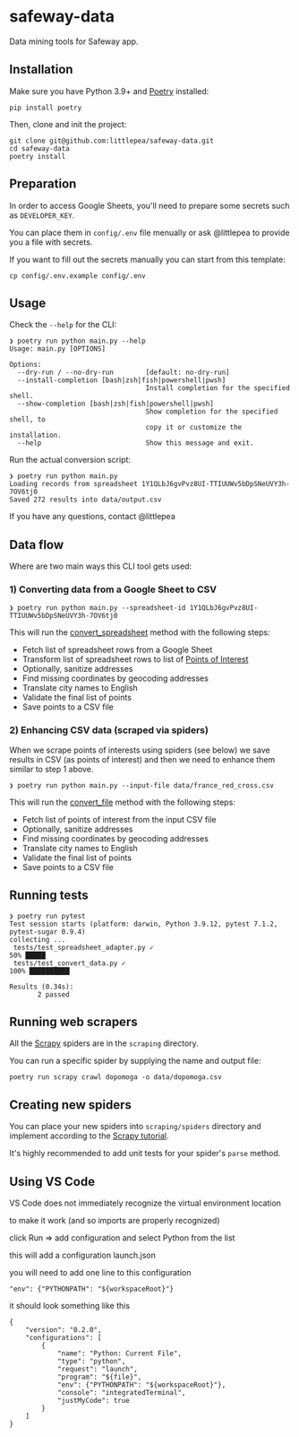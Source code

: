 # safeway-data

Data mining tools for Safeway app.

## Installation

Make sure you have Python 3.9+ and [Poetry](https://python-poetry.org/docs/) installed:

```shell
pip install poetry
```

Then, clone and init the project:

```shell
git clone git@github.com:littlepea/safeway-data.git
cd safeway-data
poetry install
```

## Preparation

In order to access Google Sheets, you'll need to prepare some secrets such as `DEVELOPER_KEY`.

You can place them in `config/.env` file menually or ask @littlepea to provide you a file with secrets.

If you want to fill out the secrets manually you can start from this template:

```shell
cp config/.env.example config/.env
```

## Usage

Check the `--help` for the CLI:

```shell
❯ poetry run python main.py --help
Usage: main.py [OPTIONS]

Options:
  --dry-run / --no-dry-run        [default: no-dry-run]
  --install-completion [bash|zsh|fish|powershell|pwsh]
                                  Install completion for the specified shell.
  --show-completion [bash|zsh|fish|powershell|pwsh]
                                  Show completion for the specified shell, to
                                  copy it or customize the installation.
  --help                          Show this message and exit.
```

Run the actual conversion script:

```shell
❯ poetry run python main.py          
Loading records from spreadsheet 1Y1QLbJ6gvPvz8UI-TTIUUWv5bDpSNeUVY3h-7OV6tj0
Saved 272 results into data/output.csv
```

If you have any questions, contact @littlepea

## Data flow

Where are two main ways this CLI tool gets used:

### 1) Converting data from a Google Sheet to CSV

```shell
❯ poetry run python main.py --spreadsheet-id 1Y1QLbJ6gvPvz8UI-TTIUUWv5bDpSNeUVY3h-7OV6tj0
```

This will run the [convert_spreadsheet](usecases/convert_data.py#L45) 
method with the following steps:

* Fetch list of spreadsheet rows from a Google Sheet
* Transform list of spreadsheet rows to list of [Points of Interest](https://github.com/littlepea/safeway-data/blob/master/models/point_of_interest.py)
* Optionally, sanitize addresses
* Find missing coordinates by geocoding addresses
* Translate city names to English
* Validate the final list of points
* Save points to a CSV file

### 2) Enhancing CSV data (scraped via spiders)

When we scrape points of interests using spiders (see below) we save results in CSV (as points of interest) 
and then we need to enhance them similar to step 1 above. 

```shell
❯ poetry run python main.py --input-file data/france_red_cross.csv
```

This will run the [convert_file](https://github.com/littlepea/safeway-data/blob/master/usecases/convert_data.py#L78) 
method with the following steps:

* Fetch list of points of interest from the input CSV file
* Optionally, sanitize addresses
* Find missing coordinates by geocoding addresses
* Translate city names to English
* Validate the final list of points
* Save points to a CSV file

## Running tests

```shell
❯ poetry run pytest
Test session starts (platform: darwin, Python 3.9.12, pytest 7.1.2, pytest-sugar 0.9.4)
collecting ... 
 tests/test_spreadsheet_adapter.py ✓                                                                                                                                                                      50% █████     
 tests/test_convert_data.py ✓                                                                                                                                                                            100% ██████████

Results (0.34s):
       2 passed
```

## Running web scrapers

All the [Scrapy](https://docs.scrapy.org/) spiders are in the `scraping` directory.

You can run a specific spider by supplying the name and output file:

```shell
poetry run scrapy crawl dopomoga -o data/dopomoga.csv
```

## Creating new spiders

You can place your new spiders into `scraping/spiders` directory and implement according 
to the [Scrapy tutorial](https://docs.scrapy.org/en/latest/intro/tutorial.html).

It's highly recommended to add unit tests for your spider's `parse` method.

## Using VS Code

VS Code does not immediately recognize the virtual environment location

to make it work (and so imports are properly recognized)

click Run => add configuration  and select Python from the list

this will add a configuration launch.json

you will need to add one line to this configuration

```
"env": {"PYTHONPATH": "${workspaceRoot}"}
```

it should look something like this

```
{
    "version": "0.2.0",
    "configurations": [
        {
            "name": "Python: Current File",
            "type": "python",
            "request": "launch",
            "program": "${file}",
            "env": {"PYTHONPATH": "${workspaceRoot}"},
            "console": "integratedTerminal",
            "justMyCode": true
        }
    ]
}
```
